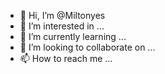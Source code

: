 - 👋 Hi, I’m @Miltonyes
- 👀 I’m interested in ...
- 🌱 I’m currently learning ...
- 💞️ I’m looking to collaborate on ...
- 📫 How to reach me ...

<!---
Miltonyes/Miltonyes is a ✨ special ✨ repository because its `README.md` (this file) appears on your GitHub profile.
You can click the Preview link to take a look at your changes.
--->
